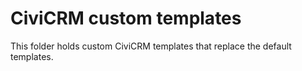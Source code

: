 # CiviCRM custom templates

This folder holds custom CiviCRM templates that replace the default templates.
